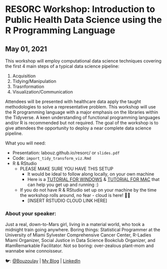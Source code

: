 # RESORC Workshop: Introduction to Public Health Data Science using the R Programming Language
## May 01, 2021

This workshop will employ computational data science techniques covering the first 4 main steps of a typical data science pipeline: 
1. Acquisition 
2. Tidying/Manipulation 
3. Trasnformation 
4. Visualization/Communication 

Attendees will be presented with healthcare data apply the taught methodologies to solve a representative problem. This workshop will use the R programming language with a major emphasis on the libraries within the Tidyverse. A keen understanding of functional programming languages and/or R is recommended but not required. The goal of the workshop is to give attendees the opportunity to deploy a near complete data science pipeline. 

What you will need:  

* Presentation: labouz.github.io/resorc/ or `slides.pdf`
* Code: `import_tidy_transform_viz.Rmd`
* R & RStudio 
  * PLEASE MAKE SURE YOU HAVE THIS SETUP
    * It would be ideal to follow along locally, on your own machine
    * Here is a [TUTORIAL FOR WINDOWS](https://derailment.netlify.app/2019-12-10-installing-r-rstudio-on-windows/) & [TUTORIAL FOR MAC](https://derailment.netlify.app/2019-11-16-installing-r-rstudio-on-a-mac/) that can help you get up and running :)
  * If you do not have R & RStudio set up on your machine by the time the workshop rolls around, no fear - cloud is here! 🦸‍♀
    * [INSERT RSTUDIO CLOUD LINK HERE]
  
### About your speaker:

Just a real, down-to-Mars girl, living in a material world, who took a midnight train going anywhere. Boring things: Statistical Programmer at the University of Miami Sylvester Comprehensive Cancer Center, R-Ladies Miami Organizer, Social Justice in Data Science Bookclub Organizer, and #IamRemarkable Facilitator. Not so boring: over-zealous plant-mom and wannabe wine connoisseur.  

🐦: [@Bouzoulay](https://twitter.com/Bouzoulay)  |  [My Blog](https://laylab.me)  | [LinkedIn](https://www.linkedin.com/in/layla-bouzoubaa/)  
